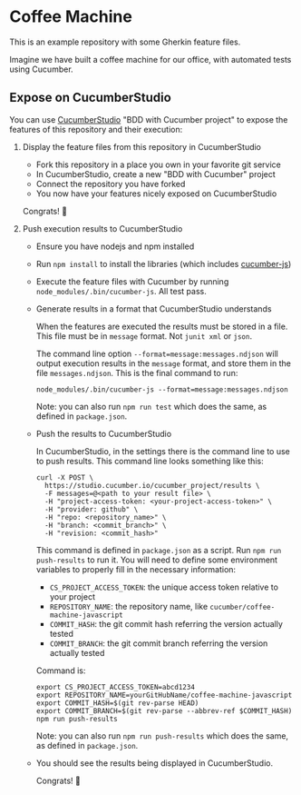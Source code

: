 # Coffee Machine

This is an example repository with some Gherkin feature files.

Imagine we have built a coffee machine for our office, with automated tests using Cucumber.


## Expose on CucumberStudio

You can use [CucumberStudio](https://cucumber.io/tools/cucumberstudio/) "BDD with Cucumber project" to expose the features of this repository and their execution:

1. Display the feature files from this repository in CucumberStudio
    - Fork this repository in a place you own in your favorite git service
    - In CucumberStudio, create a new "BDD with Cucumber" project
    - Connect the repository you have forked
    - You now have your features nicely exposed on CucumberStudio

    Congrats! 🎉

2. Push execution results to CucumberStudio
    - Ensure you have nodejs and npm installed
    - Run `npm install` to install the libraries (which includes [cucumber-js](https://github.com/cucumber/cucumber-js))
    - Execute the feature files with Cucumber by running `node_modules/.bin/cucumber-js`. All test pass.

    - Generate results in a format that CucumberStudio understands

      When the features are executed the results must be stored in a file. This file must be in `message` format. Not `junit xml` or `json`.

      The command line option `--format=message:messages.ndjson` will output execution results in the `message` format, and store them in the file `messages.ndjson`. This is the final command to run:

          node_modules/.bin/cucumber-js --format=message:messages.ndjson

      Note: you can also run `npm run test` which does the same, as defined in `package.json`.

    - Push the results to CucumberStudio

      In CucumberStudio, in the settings there is the command line to use to push results. This command line looks something like this:

          curl -X POST \
            https://studio.cucumber.io/cucumber_project/results \
            -F messages=@<path to your result file> \
            -H "project-access-token: <your-project-access-token>" \
            -H "provider: github" \
            -H "repo: <repository_name>" \
            -H "branch: <commit_branch>" \
            -H "revision: <commit_hash>"

      This command is defined in `package.json` as a script. Run `npm run push-results` to run it. You will need to define some environment variables to properly fill in the necessary information:
        - `CS_PROJECT_ACCESS_TOKEN`: the unique access token relative to your project
        - `REPOSITORY_NAME`: the repository name, like `cucumber/coffee-machine-javascript`
        - `COMMIT_HASH`: the git commit hash referring the version actually tested
        - `COMMIT_BRANCH`: the git commit branch referring the version actually tested

      Command is:

          export CS_PROJECT_ACCESS_TOKEN=abcd1234
          export REPOSITORY_NAME=yourGitHubName/coffee-machine-javascript
          export COMMIT_HASH=$(git rev-parse HEAD)
          export COMMIT_BRANCH=$(git rev-parse --abbrev-ref $COMMIT_HASH)
          npm run push-results

      Note: you can also run `npm run push-results` which does the same, as defined in `package.json`.

    - You should see the results being displayed in CucumberStudio.

      Congrats! 🎉
